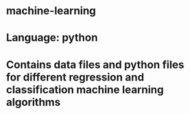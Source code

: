 # machine-learning
# Language: python
# Contains data files and python files for different regression and classification machine learning algorithms
